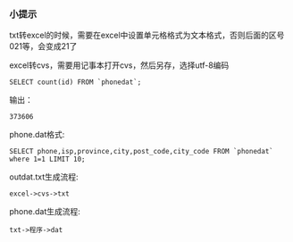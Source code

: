 ### 小提示


txt转excel的时候，需要在excel中设置单元格格式为文本格式，否则后面的区号021等，会变成21了


excel转cvs，需要用记事本打开cvs，然后另存，选择utf-8编码


	SELECT count(id) FROM `phonedat`;

输出：

	373606
	

phone.dat格式:

	SELECT phone,isp,province,city,post_code,city_code FROM `phonedat` where 1=1 LIMIT 10;




outdat.txt生成流程:

	excel->cvs->txt

phone.dat生成流程:

	txt->程序->dat

